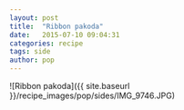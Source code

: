 ```yaml
---
layout: post
title:  "Ribbon pakoda"
date:   2015-07-10 09:04:31
categories: recipe
tags: side
author: pop
---
```


![Ribbon pakoda]({{ site.baseurl }}/recipe_images/pop/sides/IMG_9746.JPG)
